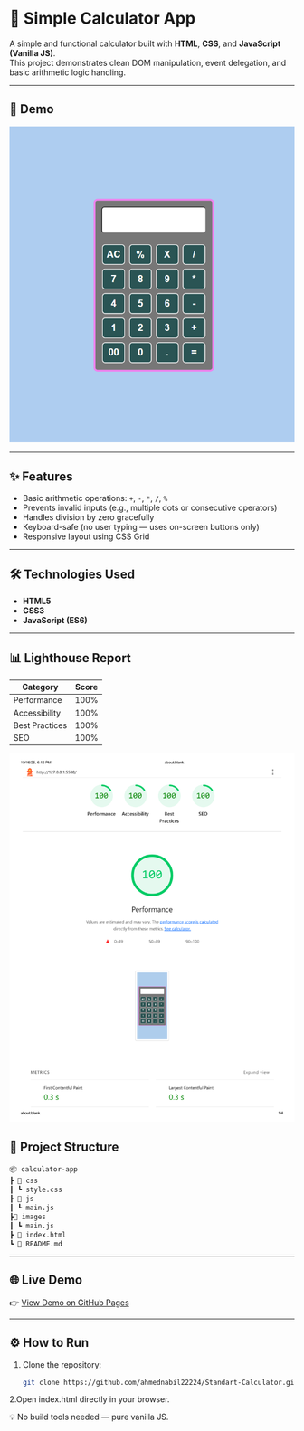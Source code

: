 # 🧮 Simple Calculator App

A simple and functional calculator built with **HTML**, **CSS**, and **JavaScript (Vanilla JS)**.  
This project demonstrates clean DOM manipulation, event delegation, and basic arithmetic logic handling.

---

## 🚀 Demo

![App Screenshot](./images/simple-calculator.png)

---

## ✨ Features

- Basic arithmetic operations: `+`, `-`, `*`, `/`, `%`
- Prevents invalid inputs (e.g., multiple dots or consecutive operators)
- Handles division by zero gracefully
- Keyboard-safe (no user typing — uses on-screen buttons only)
- Responsive layout using CSS Grid

---

## 🛠️ Technologies Used

- **HTML5**
- **CSS3**
- **JavaScript (ES6)**

---

## 📊 Lighthouse Report

| Category       | Score |
| -------------- | ----- |
| Performance    | 100%  |
| Accessibility  | 100%  |
| Best Practices | 100%  |
| SEO            | 100%  |

![Lighthouse Report](./images/lighthouse-report.png)

## 📁 Project Structure

```
📦 calculator-app
┣ 📂 css
┃ ┗ style.css
┣ 📂 js
┃ ┗ main.js
┣📂 images
┃ ┗ main.js
┣ 📜 index.html
┗ 📜 README.md
```

---

## 🌐 Live Demo

👉 [View Demo on GitHub Pages](https://github.com/ahmednabil22224/Standart-Calculator/)

---

## ⚙️ How to Run

1. Clone the repository:
   ```bash
   git clone https://github.com/ahmednabil22224/Standart-Calculator.git
   ```

2.Open index.html directly in your browser.

💡 No build tools needed — pure vanilla JS.
